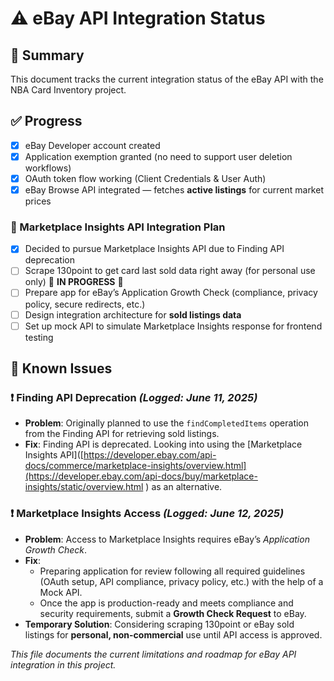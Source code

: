 # ⚠️ eBay API Integration Status  

## 📌 Summary  
This document tracks the current integration status of the eBay API with the NBA Card Inventory project.

## ✅ Progress  

- [x] eBay Developer account created  
- [x] Application exemption granted (no need to support user deletion workflows)  
- [x] OAuth token flow working (Client Credentials & User Auth)  
- [x] eBay Browse API integrated — fetches **active listings** for current market prices  

### 🔨 Marketplace Insights API Integration Plan

- [x] Decided to pursue Marketplace Insights API due to Finding API deprecation
- [ ] Scrape 130point to get card last sold data right away (for personal use only) 🔄 **IN PROGRESS** 🔄
- [ ] Prepare app for eBay’s Application Growth Check (compliance, privacy policy, secure redirects, etc.)  
- [ ] Design integration architecture for **sold listings data**  
- [ ] Set up mock API to simulate Marketplace Insights response for frontend testing 

## 🚧 Known Issues  

### ❗ Finding API Deprecation *(Logged: June 11, 2025)*
- **Problem**: Originally planned to use the `findCompletedItems` operation from the Finding API for retrieving sold listings.  
- **Fix**: Finding API is deprecated. Looking into using the [Marketplace Insights API]([https://developer.ebay.com/api-docs/commerce/marketplace-insights/overview.html](https://developer.ebay.com/api-docs/buy/marketplace-insights/static/overview.html
) as an alternative.

### ❗ Marketplace Insights Access *(Logged: June 12, 2025)*
- **Problem**: Access to Marketplace Insights requires eBay’s *Application Growth Check*.  
- **Fix**: 
  - Preparing application for review following all required guidelines (OAuth setup, API compliance, privacy policy, etc.) with the help of a Mock API.  
  - Once the app is production-ready and meets compliance and security requirements, submit a **Growth Check Request** to eBay.
- **Temporary Solution**: Considering scraping 130point or eBay sold listings for **personal, non-commercial** use until API access is approved.

*This file documents the current limitations and roadmap for eBay API integration in this project.*
